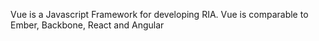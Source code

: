 Vue is a Javascript Framework for developing RIA.
Vue is comparable to Ember, Backbone, React and Angular